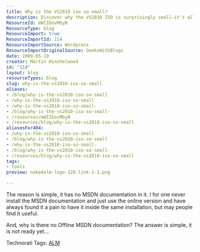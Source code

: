 ```yaml
---
title: Why is the VS2010 iso so small?
description: Discover why the VS2010 ISO is surprisingly small—it's all about the absence of MSDN documentation. Learn more about this efficient installation choice!
ResourceId: mWIIbovMbyN
ResourceType: blog
ResourceImport: true
ResourceImportId: 114
ResourceImportSource: Wordpress
ResourceImportOriginalSource: GeeksWithBlogs
date: 2009-05-19
creator: Martin Hinshelwood
id: "114"
layout: blog
resourceTypes: blog
slug: why-is-the-vs2010-iso-so-small
aliases:
- /blog/why-is-the-vs2010-iso-so-small
- /why-is-the-vs2010-iso-so-small
- /why-is-the-vs2010-iso-so-small-
- /blog/why-is-the-vs2010-iso-so-small-
- /resources/mWIIbovMbyN
- /resources/blog/why-is-the-vs2010-iso-so-small
aliasesFor404:
- /why-is-the-vs2010-iso-so-small
- /blog/why-is-the-vs2010-iso-so-small
- /why-is-the-vs2010-iso-so-small-
- /blog/why-is-the-vs2010-iso-so-small-
- /resources/blog/why-is-the-vs2010-iso-so-small
tags:
- tools
preview: nakedalm-logo-128-link-1-1.png

---
```

The reason is simple, it has no MSDN documentation in it. I for one never install the MSDN documentation and just use the online version and have always found it a pain to have it inside the same installation, but may people find it useful.

And, why is there no Offline MSDN documentation? The answer is simple, it is not ready yet…

Technorati Tags: [ALM](http://technorati.com/tags/ALM)
